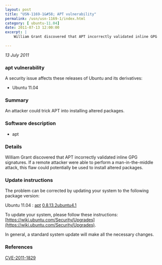 ```yaml
---
layout: post
title: "USN-1169-1&#58; APT vulnerability"
permalink: /usn/usn-1169-1/index.html
category: [ ubuntu-11.04]
date: 2011-07-13 12:00:00
excerpt: |
    William Grant discovered that APT incorrectly validated inline GPG signatures. If a remote attacker were able to perform a man-in-the-middle attack, this flaw could potentially be used to install altered packages. 
    
--- 
```

 
 

*13 July 2011*

### apt vulnerability

A security issue affects these releases of Ubuntu and its derivatives:

* Ubuntu 11.04

### Summary

An attacker could trick APT into installing altered packages. 

### Software description

* apt 

### Details

William Grant discovered that APT incorrectly validated inline GPG signatures. If a remote attacker were able to perform a man-in-the-middle attack, this flaw could potentially be used to install altered packages. 

### Update instructions

The problem can be corrected by updating your system to the following package version:

Ubuntu 11.04
 : [apt](https://launchpad.net/ubuntu/+source/apt) <span> [0.8.13.2ubuntu4.1](https://launchpad.net/ubuntu/+source/apt/0.8.13.2ubuntu4.1) </span> 

To update your system, please follow these instructions: [https://wiki.ubuntu.com/Security/Upgrades](https://wiki.ubuntu.com/Security/Upgrades).

In general, a standard system update will make all the necessary changes. 

### References

 
 [CVE-2011-1829](http://people.ubuntu.com/~ubuntu-security/cve/CVE-2011-1829)
 

